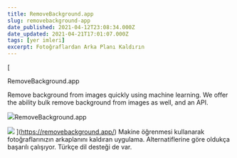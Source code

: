 ```yaml
---
title: RemoveBackground.app
slug: removebackground-app
date_published: 2021-04-12T23:08:34.000Z
date_updated: 2021-04-21T17:01:07.000Z
tags: [yer imleri]
excerpt: Fotoğraflardan Arka Planı Kaldırın
---
```


[

RemoveBackground.app

Remove background from images quickly using machine learning. We offer the ability bulk remove background from images as well, and an API.

![](https://removebackground.app/static/removebackground.png)RemoveBackground.app

![](https://removebackground.app/static/removebackground.png)
](https://removebackground.app/)
Makine öğrenmesi kullanarak fotoğraflarınızın arkaplanını kaldıran uygulama. Alternatiflerine göre oldukça başarılı çalışıyor. Türkçe dil desteği de var.
